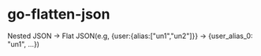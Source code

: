 # go-flatten-json
Nested JSON -> Flat JSON(e.g, {user:{alias:["un1","un2"]}} -> {user_alias_0: "un1", ...})
